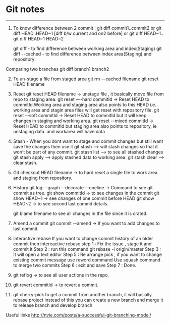 # Git notes
*********************************
1. To know difference between 2 commit  : git diff commit1..commit2
                       or 
	git diff HEAD..HEAD~1   [diff b/w current and on2 before]
                       or 
	git diff HEAD~1..
	git diff HEAD~1 HEAD~2
	
	git diff - to find difference between working area and index(Staging)
	git diff --cached  - to find difference between index area(Staging) and repository	

Comparing two branches 
	git diff branch1 branch2 


2. To un-stage a file from staged area
	git rm —cached filename
	git reset HEAD filename
		

3. Reset
    git reset HEAD filename    -> unstage file , it basically move file from  repo to staging area.
	git reset —-hard commitId  -> Reset HEAD to commitId.Working area and staging area also points to this HEAD 
	                              i.e. working area and stagin area files will get reset with repository file.
	git reset --soft commitId  -> Reset HEAD to commitId but it will keep changes in staging and working area.
	git reset --mixed commitId -> Reset HEAD to commitId but staging area also points to repository, ie unstaging data.
                                      and workarea will have data   
4. Stash  - When you dont want to stage and commit changes but still want save the changes then use it 
			git stash   --> will stash changes so that it won't be part of any commit.
			git stash list --> to see all stashed changes 
			git stash apply --> apply stashed data to working area.
			git stash clear --> clear stash.

5. Git checkout HEAD filename -> to hard reset a single file to work area and staging from repository.

6. History
     git log --graph --decorate --oneline    -> Command to see git commit as tree.
	 git show commitId  -> to see changes in the commit
	 git show HEAD~1  -> see changes of one commit before HEAD
	 git show HEAD~2  -> to see second last commit details.

	 git blame filename to see all changes in the file since it is crated.

7. Amend a commit 
	git commit --amend  -> If you want to add changes to last commit.

8. Interactive rebase 
	If you want to change commit history of an older commit then intereactive rebase 
	step 1 : Fix the issue , stage it and commit it
	Step 2 : run this command git rebase -i origin/master
	Step 3 : It will open a text editor 
	Step 5 : Re arrange pick , if you want to change existing commit message use reword command 
	         Use squash command to merge two commits 
	Step 6 : exit and save 
	Step 7 : Done.

8. git reflog -> to see all user actions in the repo.

9. git revert commitId  -> to revert a commit.

10. git cherry-pick to get a commit from another branch, it will basially rebase project 
     instead of this you can create a  new branch and merge it to release branch and develop branch 


 Useful links
 http://nvie.com/posts/a-successful-git-branching-model/
 

	